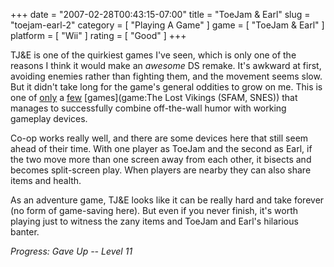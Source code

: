 +++
date = "2007-02-28T00:43:15-07:00"
title = "ToeJam & Earl"
slug = "toejam-earl-2"
category = [ "Playing A Game" ]
game = [ "ToeJam & Earl" ]
platform = [ "Wii" ]
rating = [ "Good" ]
+++

TJ&E is one of the quirkiest games I've seen, which is only one of the reasons I think it would make an <i>awesome</i> DS remake.  It's awkward at first, avoiding enemies rather than fighting them, and the movement seems slow.  But it didn't take long for the game's general oddities to grow on me.  This is one of [only](game:Contact) a [few](game:EarthBound) [games](game:The Lost Vikings (SFAM, SNES)) that manages to successfully combine off-the-wall humor with working gameplay devices.

Co-op works really well, and there are some devices here that still seem ahead of their time.  With one player as ToeJam and the second as Earl, if the two move more than one screen away from each other, it bisects and becomes split-screen play.  When players are nearby they can also share items and health.

As an adventure game, TJ&E looks like it can be really hard and take forever (no form of game-saving here).  But even if you never finish, it's worth playing just to witness the zany items and ToeJam and Earl's hilarious banter.

<i>Progress: Gave Up -- Level 11</i>
